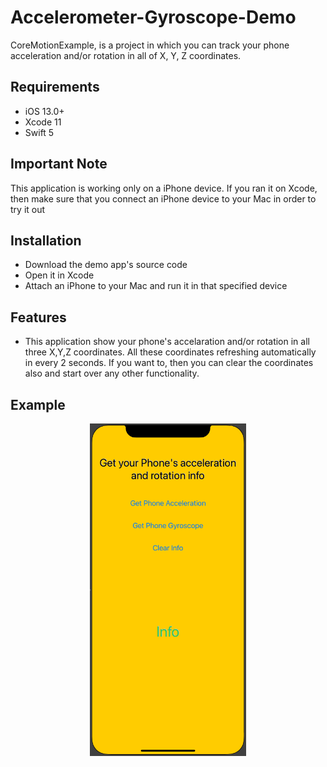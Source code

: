 # Accelerometer-Gyroscope-Demo
CoreMotionExample, is a project in which you can track your phone acceleration and/or rotation in all of X, Y, Z coordinates. 

## Requirements

- iOS 13.0+
- Xcode 11
- Swift 5

## Important Note
This application is working only on a iPhone device. If you ran it on Xcode, then make sure that you connect an iPhone device to your Mac in order to try it out 

## Installation

- Download the demo app's source code
- Open it in Xcode
- Attach an iPhone to your Mac and run it in that specified device

## Features

- This application show your phone's accelaration and/or rotation in all three X,Y,Z coordinates. All these coordinates refreshing automatically in every 2 seconds. If you want to, then you can clear the coordinates also and start over any other functionality.

## Example
<div align="center">
    <img src="/Pictures/Platform.png" width="250px"</img>
</div>
